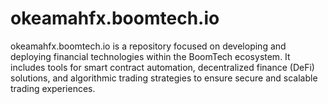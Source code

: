# okeamahfx.boomtech.io
okeamahfx.boomtech.io is a repository focused on developing and deploying financial technologies within the BoomTech ecosystem. It includes tools for smart contract automation, decentralized finance (DeFi) solutions, and algorithmic trading strategies to ensure secure and scalable trading experiences.
